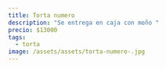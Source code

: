 ```yaml
---
title: Torta numero
description: "Se entrega en caja con moño "
precio: $13000
tags:
  - torta
image: /assets/assets/torta-numero-.jpg
---
```

